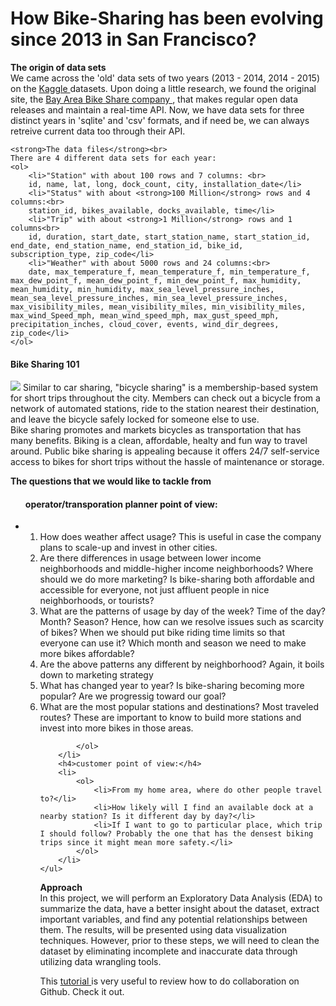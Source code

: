 # How Bike-Sharing has been evolving since 2013 in San Francisco?

<p> <strong>The origin of data sets</strong><br>
We came across the 'old' data sets of two years (2013 - 2014, 2014 - 2015) on the <a href = 'https://www.kaggle.com/benhamner/sf-bay-area-bike-share'> Kaggle </a> datasets.
Upon doing a little research, we found the original site, the <a href = 'http://www.bayareabikeshare.com/open-data'> Bay Area Bike Share company </a>,  that makes regular open data releases and maintain a real-time API. Now, we have data sets for three distinct years in 'sqlite' and 'csv' formats, and if need be, we can always retreive current data too through their API.
</p>
<p>
	
	<strong>The data files</strong><br>
	There are 4 different data sets for each year:
	<ol>
		<li>"Station" with about 100 rows and 7 columns: <br>
		id, name, lat, long, dock_count, city, installation_date</li>
		<li>"Status" with about <strong>100 Million</strong> rows and 4 columns:<br>
		station_id, bikes_available, docks_available, time</li>
		<li>"Trip" with about <strong>1 Million</strong> rows and 1 columns<br>
		id, duration, start_date, start_station_name, start_station_id, end_date, end_station_name, end_station_id, bike_id, subscription_type, zip_code</li>
		<li>"Weather" with about 5000 rows and 24 columns:<br>
		date, max_temperature_f, mean_temperature_f, min_temperature_f, max_dew_point_f, mean_dew_point_f, min_dew_point_f, max_humidity, mean_humidity, min_humidity, max_sea_level_pressure_inches, mean_sea_level_pressure_inches, min_sea_level_pressure_inches, max_visibility_miles, mean_visibility_miles, min_visibility_miles, max_wind_Speed_mph, mean_wind_speed_mph, max_gust_speed_mph, precipitation_inches, cloud_cover, events, wind_dir_degrees, zip_code</li>
	</ol>
</p>

<p> 
	<h4><strong>Bike Sharing 101</strong><br></h4>
	<img src="http://www.sfbike.org/wp-content/uploads/2014/03/BikeShare-diagram.jpg">
	Similar to car sharing, "bicycle sharing" is a membership-based system for short trips throughout the city. Members can check out a bicycle from a network of automated stations, ride to the station nearest their destination, and leave the bicycle safely locked for someone else to use.<br>
	Bike sharing promotes and markets bicycles as transportation that has many benefits. Biking is a clean, affordable, healty and fun way to travel around. Public bike sharing is appealing because it offers 24/7 self-service access to bikes for short trips without the hassle of maintenance or storage.
</p>

<p>
	<strong>The questions that we would like to tackle from</strong>
	<ul><h4>operator/transporation planner point of view:</h4>
		<li>
			<ol>
				<li>How does weather affect usage? This is useful in case the company plans to scale-up and invest in other cities.</li>
				<li>Are there differences in usage between lower income neighborhoods and middle-higher income neighborhoods?
				Where should we do more marketing? Is bike-sharing both affordable and accessible for everyone, not just affluent people in nice neighborhoods, or tourists?</li>
				<li>What are the patterns of usage by day of the week? Time of the day? Month? Season? Hence, how can we resolve issues such as scarcity of bikes? When we should put bike riding time limits so that everyone can use it? Which month and season we need to make more bikes affordable?</li>
				<li>Are the above patterns any different by neighborhood? Again, it boils down to marketing strategy</li>
				<li>What has changed year to year? Is bike-sharing becoming more popular? Are we progressig toward our goal?</li>
				<li>What are the most popular stations and destinations? Most traveled routes? These are important to know to build more stations and invest into more bikes in those areas.</li>

			</ol>
		</li>
		<h4>customer point of view:</h4>
		<li>
			<ol>
				<li>From my home area, where do other people travel to?</li>
				<li>How likely will I find an available dock at a nearby station? Is it different day by day?</li>
				<li>If I want to go to particular place, which trip I should follow? Probably the one that has the densest biking trips since it might mean more safety.</li>
			</ol>
		</li>
	</ul>
</p>

<p>
	<strong>Approach</strong><br>
	In this project, we will perform an Exploratory Data Analysis (EDA) to summarize the data, have a better insight about the dataset, extract important variables, and find any potential relationships between them. The results, will be presented using data visualization techniques. However, prior to these steps, we will need to clean the dataset by eliminating incomplete and inaccurate data through utilizing data wrangling tools.<br>

</p>
<p>

This <a href = 'https://code.tutsplus.com/articles/team-collaboration-with-github--net-29876'> tutorial </a> is very useful to review how to do collaboration on Github. Check it out.

</p>












